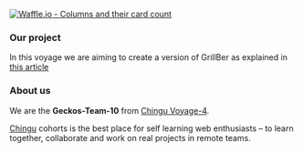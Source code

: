 [![Waffle.io - Columns and their card count](https://badge.waffle.io/chingu-voyage4/Geckos-Team-10.png?columns=all)](https://waffle.io/chingu-voyage4/Geckos-Team-10?utm_source=badge)

### Our project

In this voyage we are aiming to create a version of GrillBer as explained in [this article](https://medium.freecodecamp.org/6-absurd-ideas-for-building-your-first-web-application-24afca35e519)

### About us

We are the **Geckos-Team-10** from [Chingu Voyage-4](https://github.com/chingu-voyage4).

[Chingu](https://chingu.io/) cohorts is the best place for self learning web enthusiasts – to learn together, collaborate and work on real projects in remote teams.
